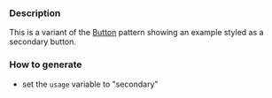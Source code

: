 ### Description
This is a variant of the [Button](./?p=atoms-button) pattern showing an example styled as a secondary button.

### How to generate
* set the `usage` variable to "secondary"
